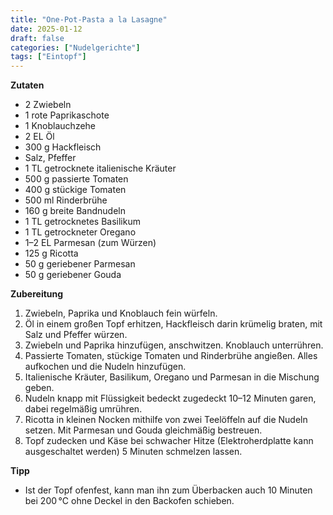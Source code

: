 ```yaml
---
title: "One-Pot-Pasta a la Lasagne"
date: 2025-01-12
draft: false
categories: ["Nudelgerichte"]
tags: ["Eintopf"]
---
```


<div class="container2col">

  <div class="zutaten">

  **Zutaten**  
  - 2 Zwiebeln  
  - 1 rote Paprikaschote  
  - 1 Knoblauchzehe  
  - 2 EL Öl  
  - 300 g Hackfleisch  
  - Salz, Pfeffer  
  - 1 TL getrocknete italienische Kräuter  
  - 500 g passierte Tomaten  
  - 400 g stückige Tomaten  
  - 500 ml Rinderbrühe  
  - 160 g breite Bandnudeln  
  - 1 TL getrocknetes Basilikum  
  - 1 TL getrockneter Oregano  
  - 1–2 EL Parmesan (zum Würzen)  
  - 125 g Ricotta  
  - 50 g geriebener Parmesan  
  - 50 g geriebener Gouda  

  </div>

  <div class="zubereitung">

  **Zubereitung**  
  1. Zwiebeln, Paprika und Knoblauch fein würfeln.  
  2. Öl in einem großen Topf erhitzen, Hackfleisch darin krümelig braten, mit Salz und Pfeffer würzen.  
  3. Zwiebeln und Paprika hinzufügen, anschwitzen. Knoblauch unterrühren.  
  4. Passierte Tomaten, stückige Tomaten und Rinderbrühe angießen. Alles aufkochen und die Nudeln hinzufügen.  
  5. Italienische Kräuter, Basilikum, Oregano und Parmesan in die Mischung geben.  
  6. Nudeln knapp mit Flüssigkeit bedeckt zugedeckt 10–12 Minuten garen, dabei regelmäßig umrühren.  
  7. Ricotta in kleinen Nocken mithilfe von zwei Teelöffeln auf die Nudeln setzen. Mit Parmesan und Gouda gleichmäßig bestreuen.  
  8. Topf zudecken und Käse bei schwacher Hitze (Elektroherdplatte kann ausgeschaltet werden) 5 Minuten schmelzen lassen.  

  **Tipp**  
  - Ist der Topf ofenfest, kann man ihn zum Überbacken auch 10 Minuten bei 200 °C ohne Deckel in den Backofen schieben.

  </div>

</div>
